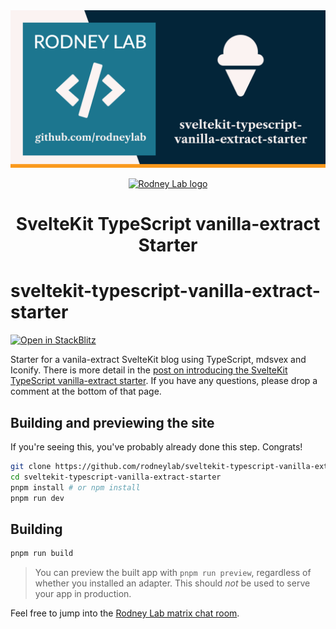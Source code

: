 <img src="./images/rodneylab-github-sveltekit-typescript-vanilla-extract-starter.png" alt="Rodney Lab sveltekit-sveltekit-typescript-vanilla-extract-starter Github banner">

<p align="center">
  <a aria-label="Open Rodney Lab site" href="https://rodneylab.com" rel="nofollow noopener noreferrer">
    <img alt="Rodney Lab logo" src="https://rodneylab.com/assets/icon.png" width="60" />
  </a>
</p>
<h1 align="center">
  SvelteKit TypeScript vanilla-extract Starter
</h1>

# sveltekit-typescript-vanilla-extract-starter

[![Open in StackBlitz](https://developer.stackblitz.com/img/open_in_stackblitz.svg)](https://stackblitz.com/github/rodneylab/sveltekit-typescript-vanilla-extract-starter)

Starter for a vanila-extract SvelteKit blog using TypeScript, mdsvex and
Iconify. There is more detail in the
<a aria-label="Open Rodney Lab blog post on Svelte Kit Shiki syntax highlighting" href="https://rodneylab.com/sveltekit-typescript-vanilla-extract-starter/">post
on introducing the SvelteKit TypeScript vanilla-extract starter</a>. If you have
any questions, please drop a comment at the bottom of that page.

## Building and previewing the site

If you're seeing this, you've probably already done this step. Congrats!

```bash
git clone https://github.com/rodneylab/sveltekit-typescript-vanilla-extract-starter.git
cd sveltekit-typescript-vanilla-extract-starter
pnpm install # or npm install
pnpm run dev
```

## Building

```bash
pnpm run build
```

> You can preview the built app with `pnpm run preview`, regardless of whether
> you installed an adapter. This should _not_ be used to serve your app in
> production.

Feel free to jump into the
[Rodney Lab matrix chat room](https://matrix.to/#/%23rodney:matrix.org).
